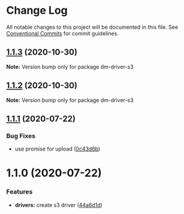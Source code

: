 # Change Log

All notable changes to this project will be documented in this file.
See [Conventional Commits](https://conventionalcommits.org) for commit guidelines.

## [1.1.3](https://github.com/theBenForce/data-migration/compare/dm-driver-s3@1.1.2...dm-driver-s3@1.1.3) (2020-10-30)

**Note:** Version bump only for package dm-driver-s3





## [1.1.2](https://github.com/theBenForce/data-migration/compare/dm-driver-s3@1.1.1...dm-driver-s3@1.1.2) (2020-10-30)

**Note:** Version bump only for package dm-driver-s3





## [1.1.1](https://github.com/theBenForce/data-migration/compare/dm-driver-s3@1.1.0...dm-driver-s3@1.1.1) (2020-07-22)


### Bug Fixes

* use promise for upload ([0c43d6b](https://github.com/theBenForce/data-migration/commit/0c43d6bd25e9b9d1743399a1f0e4930172f8b009))





# 1.1.0 (2020-07-22)


### Features

* **drivers:** create s3 driver ([44a6d1d](https://github.com/theBenForce/data-migration/commit/44a6d1dbd31c66c12b44f9accaecddd788e747d0))
